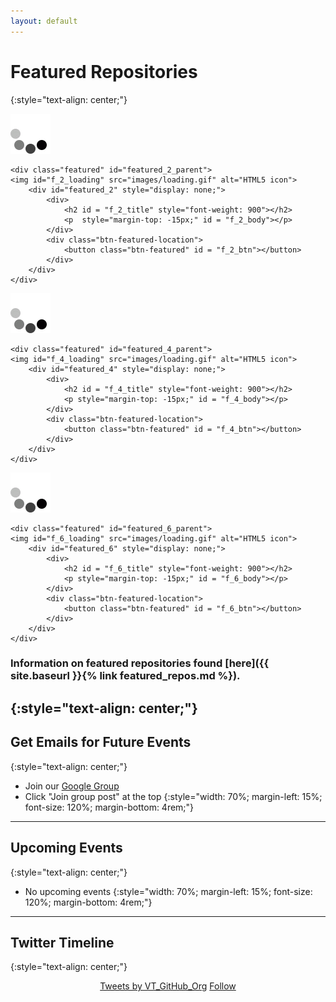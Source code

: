 ```yaml
---
layout: default
---
```


# **Featured Repositories**
{:style="text-align: center;"}

<!-- ## **UNDER CONSTRUCTION**
{:style="text-align: center; color:orange;"} -->

<div class="flex-grid-featured">
<!-- Max allowed description body is 270 characters -->
	<div class="featured" id="featured_1_parent">
	<img id="f_1_loading" src="images/loading.gif" alt="HTML5 icon"> 
		<div id="featured_1" style="display: none;">
			<div>
				<h2 id = "f_1_title" style="font-weight: 900"></h2>
				<p style="margin-top: -15px;" id = "f_1_body"></p>
			</div>
			<div class="btn-featured-location">
				<button class="btn-featured" id = "f_1_btn"></button>
			</div>
		</div>
	</div>

	<div class="featured" id="featured_2_parent">
	<img id="f_2_loading" src="images/loading.gif" alt="HTML5 icon"> 
		<div id="featured_2" style="display: none;">
			<div>
				<h2 id = "f_2_title" style="font-weight: 900"></h2>
				<p  style="margin-top: -15px;" id = "f_2_body"></p>
			</div>
			<div class="btn-featured-location">
				<button class="btn-featured" id = "f_2_btn"></button>
			</div>
		</div>
	</div>

</div>

<div class="flex-grid-featured" >
	<div class="featured" id="featured_3_parent">
	<img id="f_3_loading" src="images/loading.gif" alt="HTML5 icon"> 
		<div id="featured_3" style="display: none;">
			<div>
				<h2 id = "f_3_title" style="font-weight: 900"></h2>
				<p style="margin-top: -15px;" id = "f_3_body"></p>
			</div>
			<div class="btn-featured-location">
				<button class="btn-featured" id = "f_3_btn"></button>
			</div>
		</div>
	</div>


	<div class="featured" id="featured_4_parent">
	<img id="f_4_loading" src="images/loading.gif" alt="HTML5 icon"> 
		<div id="featured_4" style="display: none;">
			<div>
				<h2 id = "f_4_title" style="font-weight: 900"></h2>
				<p style="margin-top: -15px;" id = "f_4_body"></p>
			</div>
			<div class="btn-featured-location">
				<button class="btn-featured" id = "f_4_btn"></button>
			</div>
		</div>
	</div>
</div>

<div class="flex-grid-featured">
	<div class="featured" id="featured_5_parent">
	<img id="f_5_loading" src="images/loading.gif" alt="HTML5 icon"> 
		<div id="featured_5" style="display: none;">
			<div>
				<h2 id = "f_5_title" style="font-weight: 900"></h2>
				<p style="margin-top: -15px;" id = "f_5_body"></p>
			</div>
			<div class="btn-featured-location">
				<button class="btn-featured" id = "f_5_btn"></button>
			</div>
		</div>
	</div>

	<div class="featured" id="featured_6_parent">
	<img id="f_6_loading" src="images/loading.gif" alt="HTML5 icon"> 
		<div id="featured_6" style="display: none;">
			<div>
				<h2 id = "f_6_title" style="font-weight: 900"></h2>
				<p style="margin-top: -15px;" id = "f_6_body"></p>
			</div>
			<div class="btn-featured-location">
				<button class="btn-featured" id = "f_6_btn"></button>
			</div>
		</div>
	</div>

</div>

### Information on featured repositories found [here]({{ site.baseurl }}{% link featured_repos.md %}).
{:style="text-align: center;"}
---

## **Get Emails for Future Events**
{:style="text-align: center;"}

* Join our [Google Group](https://groups.google.com/a/vt.edu/forum/#!forum/gho-events-g) 
* Click "Join group post" at the top
{:style="width: 70%; margin-left: 15%; font-size: 120%; margin-bottom: 4rem;"}
---

## **Upcoming Events**
{:style="text-align: center;"}

* No upcoming events
{:style="width: 70%; margin-left: 15%; font-size: 120%; margin-bottom: 4rem;"}
---

## **Twitter Timeline**
{:style="text-align: center;"}

<div style="" align="center">
	<div style="max-width: 80%;">
		<a class="twitter-timeline" data-chrome="noheader noborders" data-link-color="#159957" href="https://twitter.com/VT_GitHub_Org">Tweets by VT_GitHub_Org</a> <script async src="//platform.twitter.com/widgets.js" charset="utf-8"></script>
		<a href="https://twitter.com/VT_GitHub_Org" class="twitter-follow-button" data-size="large" data-show-screen-name="false" data-show-count="false">Follow</a><script async src="//platform.twitter.com/widgets.js" charset="utf-8"></script>
	</div>
</div>
<script type="text/javascript" src="assets/javascript/buttonClick.js"></script>
<script type="text/javascript" src="assets/javascript/loadFeatured.js"></script>

